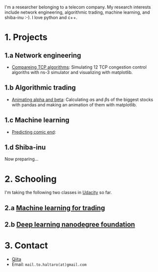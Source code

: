 I'm a researcher belonging to a telecom company. 
My research interests include network engineering, algorithmic trading, machine learning, and shiba-inu :-).
I love python and c++.

# 1. Projects

## 1.a Network engineering

* [Compareing TCP algorithms](https://github.com/haltaro/comparing-tcp-algorithms): Simulating 12 TCP congestion control algoriths with ns-3 simulator and visualizing with matplotlib.

## 1.b Algorithmic trading

* [Animating alpha and beta](https://github.com/haltaro/animating-alpha-and-beta): Calculating $\alpha$s and $\beta$s of the biggest stocks with pandas and making an animation of them with matplotlib.

## 1.c Machine learning

* [Predicting comic end](https://github.com/haltaro/predicting-comic-end):

## 1.d Shiba-inu

Now preparing...

# 2. Schooling

I'm taking the following two classes in [Udacity](https://www.udacity.com/) so far.

## 2.a [Machine learning for trading](https://www.udacity.com/course/machine-learning-for-trading--ud501)


## 2.b [Deep learning nanodegree foundation](https://www.udacity.com/course/deep-learning-nanodegree-foundation--nd101)

# 3. Contact

* [Qiita](http:/qiita.com/haltaro)
* Email: `mail.to.haltaro(at)gmail.com`
